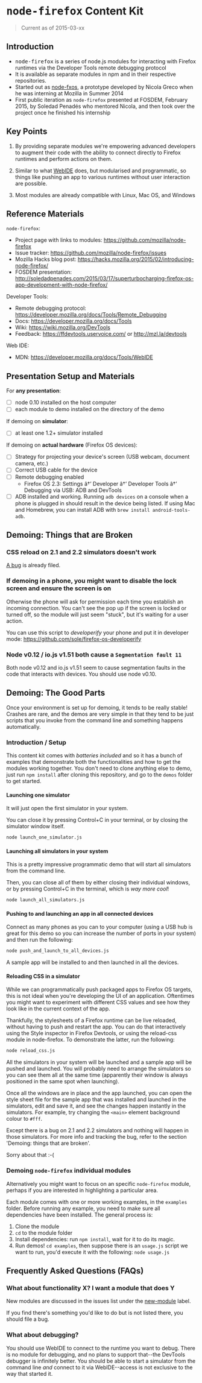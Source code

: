 # <tt>node-firefox</tt> Content Kit

> Current as of 2015-03-xx

## Introduction

* <tt>node-firefox</tt> is a series of node.js modules for interacting with Firefox runtimes via the Developer Tools remote debugging protocol
* It is available as separate modules in npm and in their respective repositories. 
* Started out as [node-fxos](https://github.com/nicola/node-fxos), a prototype developed by Nicola Greco when he was interning at Mozilla in Summer 2014
* First public iteration as `node-firefox` presented at FOSDEM, February 2015, by Soledad Penadés who mentored Nicola, and then took over the project once he finished his internship

## Key Points

1. By providing separate modules we're empowering advanced developers to augment their code with the ability to connect directly to Firefox runtimes and perform actions on them.

2. Similar to what [WebIDE](https://developer.mozilla.org/docs/Tools/WebIDE) does, but modularised and programmatic, so things like pushing an app to various runtimes without user interaction are possible.

3. Most modules are already compatible with Linux, Mac OS, and Windows

## Reference Materials

`node-firefox`:

* Project page with links to modules: https://github.com/mozilla/node-firefox
* Issue tracker: https://github.com/mozilla/node-firefox/issues
* Mozilla Hacks blog post: https://hacks.mozilla.org/2015/02/introducing-node-firefox/
* FOSDEM presentation: http://soledadpenades.com/2015/03/17/superturbocharging-firefox-os-app-development-with-node-firefox/

Developer Tools:

* Remote debugging protocol: https://developer.mozilla.org/docs/Tools/Remote_Debugging
* Docs: https://developer.mozilla.org/docs/Tools
* Wiki: https://wiki.mozilla.org/DevTools
* Feedback: https://ffdevtools.uservoice.com/ or http://mzl.la/devtools

Web IDE:

* MDN: https://developer.mozilla.org/docs/Tools/WebIDE


## Presentation Setup and Materials

For __any presentation__:

- [ ] node 0.10 installed on the host computer
- [ ] each module to demo installed on the directory of the demo

If demoing on __simulator__:

- [ ] at least one 1.2+ simulator installed

If demoing on __actual hardware__ (Firefox OS devices):

- [ ] Strategy for projecting your device's screen (USB webcam, document camera, etc.)
- [ ] Correct USB cable for the device
- [ ] Remote debugging enabled
    - Firefox OS 2.3: Settings â†’ Developer â†’ Developer Tools â†’ Debugging via USB: ADB and DevTools
- [ ] ADB installed and working. Running `adb devices` on a console when a phone is plugged in should result in the device being listed. If using Mac and Homebrew, you can install ADB with `brew install android-tools-adb`.

## Demoing: Things that are Broken

### CSS reload on 2.1 and 2.2 simulators doesn't work

[A bug](https://github.com/mozilla/node-firefox-reload-css/issues/1) is already filed.

### If demoing in a phone, you might want to disable the lock screen and ensure the screen is on

Otherwise the phone will ask for permission each time you establish an incoming connection. You can't see the pop up if the screen is locked or turned off, so the module will just seem "stuck", but it's waiting for a user action.

You can use this script to *developerify* your phone and put it in developer mode: https://github.com/sole/firefox-os-developerify

### Node v0.12 / io.js v1.51 both cause a `Segmentation fault 11`

Both node v0.12 and io.js v1.51 seem to cause segmentation faults in the code that interacts with devices. You should use node v0.10.

## Demoing: The Good Parts

Once your environment is set up for demoing, it tends to be really stable! Crashes are rare, and the demos are very simple in that they tend to be just scripts that you invoke from the command line and something happens automatically.

### Introduction / Setup

This content kit comes with *batteries included* and so it has a bunch of examples that demonstrate both the functionalities and how to get the modules working together. You don't need to clone anything else to demo, just run `npm install` after cloning this repository, and go to the `demos` folder to get started.

#### Launching one simulator

It will just open the first simulator in your system.

You can close it by pressing Control+C in your terminal, or by closing the simulator window itself.

```bash
node launch_one_simulator.js
```

#### Launching all simulators in your system

This is a pretty impressive programmatic demo that will start all simulators from the command line.

Then, you can close all of them by either closing their individual windows, or by pressing Control+C in the terminal, which is *way more cool*!

```bash
node launch_all_simulators.js
```

#### Pushing to and launching an app in all connected devices

Connect as many phones as you can to your computer (using a USB hub is great for this demo so you can increase the number of ports in your system) and then run the following:

```bash
node push_and_launch_to_all_devices.js
```

A sample app will be installed to and then launched in all the devices.

#### Reloading CSS in a simulator

While we can programmatically push packaged apps to Firefox OS targets, this is not ideal when you're developing the UI of an application. Oftentimes you might want to experiment with different CSS values and see how they look like in the current context of the app.

Thankfully, the stylesheets of a Firefox runtime can be live reloaded, without having to push and restart the app. You can do that interactively using the Style inspector in Firefox Devtools, or using the reload-css module in node-firefox. To demonstrate the latter, run the following:

```bash
node reload_css.js
```

All the simulators in your system will be launched and a sample app will be pushed and launched. You will probably need to arrange the simulators so you can see them all at the same time (apparently their window is always positioned in the same spot when launching).

Once all the windows are in place and the app launched, you can open the style sheet file for the sample app that was installed and launched in the simulators, edit and save it, and see the changes happen instantly in the simulators. For example, try changing the `<main>` element background colour to `#fff`. 

Except there is a bug on 2.1 and 2.2 simulators and nothing will happen in those simulators. For more info and tracking the bug, refer to the section 'Demoing: things that are broken'.

Sorry about that :-(

### Demoing `node-firefox` individual modules

Alternatively you might want to focus on an specific `node-firefox` module, perhaps if you are interested in highlighting a particular area.

Each module comes with one or more working examples, in the `examples` folder. Before running any example, you need to make sure all dependencies have been installed. The general process is:

1. Clone the module
2. `cd` to the module folder
3. Install dependencies: run `npm install`, wait for it to do its magic.
4. Run demos! `cd examples`, then suppose there is an `usage.js` script we want to run, you'd execute it with the following: `node usage.js`



## Frequently Asked Questions (FAQs)

### What about functionality X? I want a module that does Y

New modules are discussed in the issues list under the [new-module](https://github.com/mozilla/node-firefox/labels/new-module) label.

If you find there's something you'd like to do but is not listed there, you should file a bug.

### What about debugging?

You should use WebIDE to connect to the runtime you want to debug. There is no module for debugging, and no plans to support that--the DevTools debugger is infinitely better. You should be able to start a simulator from the command line *and* connect to it via WebIDE--access is not exclusive to the way that started it.
